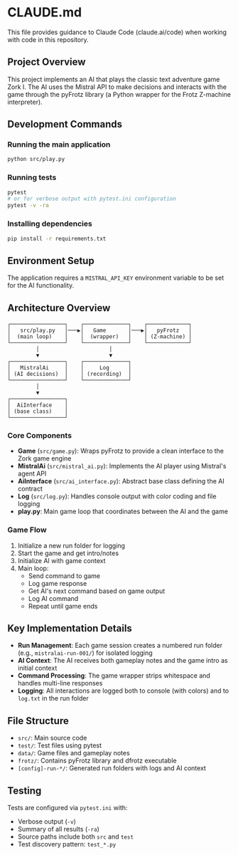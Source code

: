 # CLAUDE.md

This file provides guidance to Claude Code (claude.ai/code) when working with code in this repository.

## Project Overview

This project implements an AI that plays the classic text adventure game Zork I. The AI uses the Mistral API to make decisions and interacts with the game through the pyFrotz library (a Python wrapper for the Frotz Z-machine interpreter).

## Development Commands

### Running the main application

```bash
python src/play.py
```

### Running tests

```bash
pytest
# or for verbose output with pytest.ini configuration
pytest -v -ra
```

### Installing dependencies

```bash
pip install -r requirements.txt
```

## Environment Setup

The application requires a `MISTRAL_API_KEY` environment variable to be set for the AI functionality.

## Architecture Overview

```
┌─────────────────┐    ┌──────────────┐    ┌─────────────┐
│   src/play.py   │───▶│   Game       │───▶│   pyFrotz   │
│  (main loop)    │    │  (wrapper)   │    │ (Z-machine) │
└─────────────────┘    └──────────────┘    └─────────────┘
         │                      │
         ▼                      ▼
┌─────────────────┐    ┌──────────────┐
│   MistralAi     │    │     Log      │
│ (AI decisions)  │    │ (recording)  │
└─────────────────┘    └──────────────┘
         │
         ▼
┌─────────────────┐
│  AiInterface    │
│ (base class)    │
└─────────────────┘
```

### Core Components

- **Game** (`src/game.py`): Wraps pyFrotz to provide a clean interface to the Zork game engine
- **MistralAi** (`src/mistral_ai.py`): Implements the AI player using Mistral's agent API
- **AiInterface** (`src/ai_interface.py`): Abstract base class defining the AI contract
- **Log** (`src/log.py`): Handles console output with color coding and file logging
- **play.py**: Main game loop that coordinates between the AI and the game

### Game Flow

1. Initialize a new run folder for logging
2. Start the game and get intro/notes
3. Initialize AI with game context
4. Main loop:
   - Send command to game
   - Log game response
   - Get AI's next command based on game output
   - Log AI command
   - Repeat until game ends

## Key Implementation Details

- **Run Management**: Each game session creates a numbered run folder (e.g., `mistralai-run-001/`) for isolated logging
- **AI Context**: The AI receives both gameplay notes and the game intro as initial context
- **Command Processing**: The game wrapper strips whitespace and handles multi-line responses
- **Logging**: All interactions are logged both to console (with colors) and to `log.txt` in the run folder

## File Structure

- `src/`: Main source code
- `test/`: Test files using pytest
- `data/`: Game files and gameplay notes
- `frotz/`: Contains pyFrotz library and dfrotz executable
- `[config]-run-*/`: Generated run folders with logs and AI context

## Testing

Tests are configured via `pytest.ini` with:

- Verbose output (`-v`)
- Summary of all results (`-ra`)
- Source paths include both `src` and `test`
- Test discovery pattern: `test_*.py`